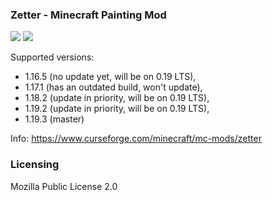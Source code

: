 ### Zetter - Minecraft Painting Mod

[![](http://cf.way2muchnoise.eu/zetter.svg)](https://www.curseforge.com/minecraft/mc-mods/zetter
) [![](http://cf.way2muchnoise.eu/versions/zetter.svg)](https://www.curseforge.com/minecraft/mc-mods/zetter
)

Supported versions: 
* 1.16.5 (no update yet, will be on 0.19 LTS),
* 1.17.1 (has an outdated build, won't update),
* 1.18.2 (update in priority, will be on 0.19 LTS), 
* 1.19.2 (update in priority, will be on 0.19 LTS),
* 1.19.3 (master)

Info: https://www.curseforge.com/minecraft/mc-mods/zetter

### Licensing

Mozilla Public License 2.0

